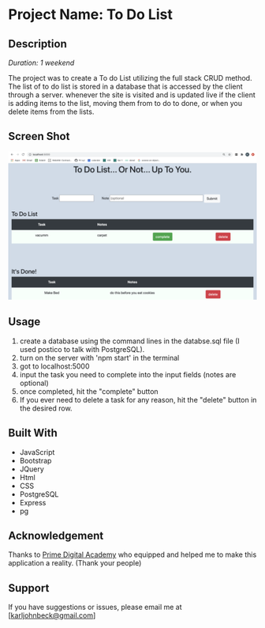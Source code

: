 
# Project Name: To Do List

## Description

_Duration: 1 weekend_

The project was to create a To do List utilizing the full stack CRUD method. The list of to do list is stored in a database that is accessed by the client through a server. whenever the site is visited and is updated live if the client is adding items to the list, moving them from to do to done, or when you delete items from the lists. 

## Screen Shot

![sample image](/sample.png)

## Usage


1. create a database using the command lines in the databse.sql file (I used postico to talk with PostgreSQL).
2. turn on the server with 'npm start' in the terminal
3. got to localhost:5000
4. input the task you need to complete into the input fields (notes are optional)
5. once completed, hit the "complete" button
6. If you ever need to delete a task for any reason, hit the
"delete" button in the desired row.



## Built With

- JavaScript
- Bootstrap
- JQuery
- Html
- CSS
- PostgreSQL
- Express
- pg



## Acknowledgement
Thanks to [Prime Digital Academy](www.primeacademy.io) who equipped and helped me to make this application a reality. (Thank your people)

## Support
If you have suggestions or issues, please email me at [karljohnbeck@gmail.com]

